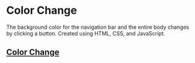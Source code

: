 # Color Change
The background color for the navigation bar and the entire body changes by clicking a button. Created using HTML, CSS, and JavaScript.

## [Color Change](https://uriel000.github.io/Projects/ColorChange/)
